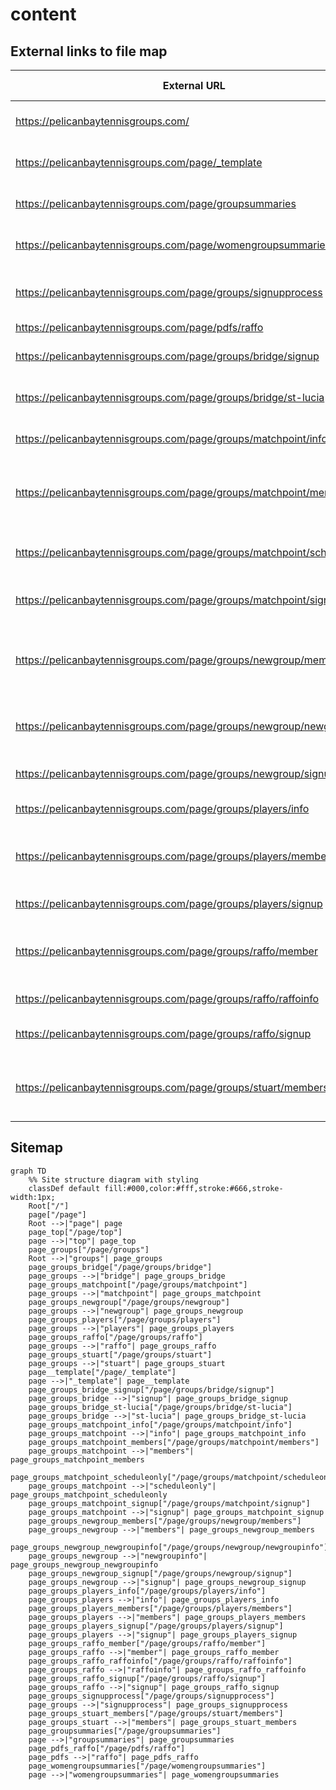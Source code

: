 # content

## External links to file map

| External URL | Repository File | Title and/or Description |
|-------------|-----------------|-------------|
| https://pelicanbaytennisgroups.com/ | [page/top.md](/page/top.md) | Tennis Groups at Pelican Bay (Landing page) |
| https://pelicanbaytennisgroups.com/page/_template | [page/_template.md](/page/_template.md) | example (Information on Groups) |
| https://pelicanbaytennisgroups.com/page/groupsummaries | [page/groupsummaries.md](/page/groupsummaries.md) | Men's Tennis Groups (Information on Groups) |
| https://pelicanbaytennisgroups.com/page/womengroupsummaries | [page/womengroupsummaries.md](/page/womengroupsummaries.md) | Women's Tennis Groups (Information on Groups) |
| https://pelicanbaytennisgroups.com/page/groups/signupprocess | [page/groups/signupprocess.md](/page/groups/signupprocess.md) | Monthly Signup for Matches (Chelsea and GroupPairings Tool) |
| https://pelicanbaytennisgroups.com/page/pdfs/raffo | [page/pdfs/raffo.md](/page/pdfs/raffo.md) |  |
| https://pelicanbaytennisgroups.com/page/groups/bridge/signup | [page/groups/bridge/signup.md](/page/groups/bridge/signup.md) | Signup form for St Lucia Bridge members |
| https://pelicanbaytennisgroups.com/page/groups/bridge/st-lucia | [page/groups/bridge/st-lucia.md](/page/groups/bridge/st-lucia.md) | St. Lucia Bridge Schedule (Landing page) |
| https://pelicanbaytennisgroups.com/page/groups/matchpoint/info | [page/groups/matchpoint/info.md](/page/groups/matchpoint/info.md) | MatchPoint Group FAQs (MatchPoint FAQs) |
| https://pelicanbaytennisgroups.com/page/groups/matchpoint/members | [page/groups/matchpoint/members.md](/page/groups/matchpoint/members.md) | MatchPoint Members Page (Current Month Pairings and Next Month Signup) |
| https://pelicanbaytennisgroups.com/page/groups/matchpoint/scheduleonly | [page/groups/matchpoint/scheduleonly.md](/page/groups/matchpoint/scheduleonly.md) | MatchPoint Members Schedule (Current Month Pairings) |
| https://pelicanbaytennisgroups.com/page/groups/matchpoint/signup | [page/groups/matchpoint/signup.md](/page/groups/matchpoint/signup.md) | Signup form for MatchPoint members |
| https://pelicanbaytennisgroups.com/page/groups/newgroup/members | [page/groups/newgroup/members.md](/page/groups/newgroup/members.md) | NewGroup Members Only (NewGroup Members Page - Schedules and Signup) |
| https://pelicanbaytennisgroups.com/page/groups/newgroup/newgroupinfo | [page/groups/newgroup/newgroupinfo.md](/page/groups/newgroup/newgroupinfo.md) | NewGroup Tennis FAQs (NewGroupTemplate for FAQs) |
| https://pelicanbaytennisgroups.com/page/groups/newgroup/signup | [page/groups/newgroup/signup.md](/page/groups/newgroup/signup.md) | Signup form for NewGroup members |
| https://pelicanbaytennisgroups.com/page/groups/players/info | [page/groups/players/info.md](/page/groups/players/info.md) | The Players Group FAQs (Players FAQs) |
| https://pelicanbaytennisgroups.com/page/groups/players/members | [page/groups/players/members.md](/page/groups/players/members.md) | Players Members Only (The Players Members Page - Schedules and Signup) |
| https://pelicanbaytennisgroups.com/page/groups/players/signup | [page/groups/players/signup.md](/page/groups/players/signup.md) | Signup form for Players members |
| https://pelicanbaytennisgroups.com/page/groups/raffo/member | [page/groups/raffo/member.md](/page/groups/raffo/member.md) | Raffo Sunda Members Only (Raffo Members Page - Schedules and Signup) |
| https://pelicanbaytennisgroups.com/page/groups/raffo/raffoinfo | [page/groups/raffo/raffoinfo.md](/page/groups/raffo/raffoinfo.md) | Raffo Sunday FAQs (Raffo FAQs) |
| https://pelicanbaytennisgroups.com/page/groups/raffo/signup | [page/groups/raffo/signup.md](/page/groups/raffo/signup.md) | Signup form for NewGroup members |
| https://pelicanbaytennisgroups.com/page/groups/stuart/members | [page/groups/stuart/members.md](/page/groups/stuart/members.md) | Stuart MWF Members Only (Current Month Pairings and Next Month Signup) |

## Sitemap

```mermaid
graph TD
    %% Site structure diagram with styling
    classDef default fill:#000,color:#fff,stroke:#666,stroke-width:1px;
    Root["/"]
    page["/page"]
    Root -->|"page"| page
    page_top["/page/top"]
    page -->|"top"| page_top
    page_groups["/page/groups"]
    Root -->|"groups"| page_groups
    page_groups_bridge["/page/groups/bridge"]
    page_groups -->|"bridge"| page_groups_bridge
    page_groups_matchpoint["/page/groups/matchpoint"]
    page_groups -->|"matchpoint"| page_groups_matchpoint
    page_groups_newgroup["/page/groups/newgroup"]
    page_groups -->|"newgroup"| page_groups_newgroup
    page_groups_players["/page/groups/players"]
    page_groups -->|"players"| page_groups_players
    page_groups_raffo["/page/groups/raffo"]
    page_groups -->|"raffo"| page_groups_raffo
    page_groups_stuart["/page/groups/stuart"]
    page_groups -->|"stuart"| page_groups_stuart
    page__template["/page/_template"]
    page -->|"_template"| page__template
    page_groups_bridge_signup["/page/groups/bridge/signup"]
    page_groups_bridge -->|"signup"| page_groups_bridge_signup
    page_groups_bridge_st-lucia["/page/groups/bridge/st-lucia"]
    page_groups_bridge -->|"st-lucia"| page_groups_bridge_st-lucia
    page_groups_matchpoint_info["/page/groups/matchpoint/info"]
    page_groups_matchpoint -->|"info"| page_groups_matchpoint_info
    page_groups_matchpoint_members["/page/groups/matchpoint/members"]
    page_groups_matchpoint -->|"members"| page_groups_matchpoint_members
    page_groups_matchpoint_scheduleonly["/page/groups/matchpoint/scheduleonly"]
    page_groups_matchpoint -->|"scheduleonly"| page_groups_matchpoint_scheduleonly
    page_groups_matchpoint_signup["/page/groups/matchpoint/signup"]
    page_groups_matchpoint -->|"signup"| page_groups_matchpoint_signup
    page_groups_newgroup_members["/page/groups/newgroup/members"]
    page_groups_newgroup -->|"members"| page_groups_newgroup_members
    page_groups_newgroup_newgroupinfo["/page/groups/newgroup/newgroupinfo"]
    page_groups_newgroup -->|"newgroupinfo"| page_groups_newgroup_newgroupinfo
    page_groups_newgroup_signup["/page/groups/newgroup/signup"]
    page_groups_newgroup -->|"signup"| page_groups_newgroup_signup
    page_groups_players_info["/page/groups/players/info"]
    page_groups_players -->|"info"| page_groups_players_info
    page_groups_players_members["/page/groups/players/members"]
    page_groups_players -->|"members"| page_groups_players_members
    page_groups_players_signup["/page/groups/players/signup"]
    page_groups_players -->|"signup"| page_groups_players_signup
    page_groups_raffo_member["/page/groups/raffo/member"]
    page_groups_raffo -->|"member"| page_groups_raffo_member
    page_groups_raffo_raffoinfo["/page/groups/raffo/raffoinfo"]
    page_groups_raffo -->|"raffoinfo"| page_groups_raffo_raffoinfo
    page_groups_raffo_signup["/page/groups/raffo/signup"]
    page_groups_raffo -->|"signup"| page_groups_raffo_signup
    page_groups_signupprocess["/page/groups/signupprocess"]
    page_groups -->|"signupprocess"| page_groups_signupprocess
    page_groups_stuart_members["/page/groups/stuart/members"]
    page_groups_stuart -->|"members"| page_groups_stuart_members
    page_groupsummaries["/page/groupsummaries"]
    page -->|"groupsummaries"| page_groupsummaries
    page_pdfs_raffo["/page/pdfs/raffo"]
    page_pdfs -->|"raffo"| page_pdfs_raffo
    page_womengroupsummaries["/page/womengroupsummaries"]
    page -->|"womengroupsummaries"| page_womengroupsummaries
```
